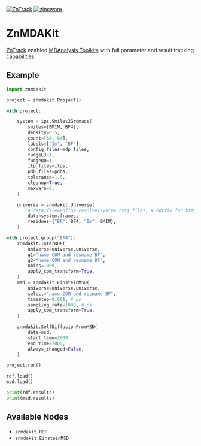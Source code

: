 [![ZnTrack](https://img.shields.io/badge/Powered%20by-ZnTrack-%23007CB0)](https://zntrack.readthedocs.io/en/latest/)
[![zincware](https://img.shields.io/badge/Powered%20by-zincware-darkcyan)](https://github.com/zincware)

# ZnMDAKit

[ZnTrack](https://github.com/zincware/ZnTrack) enabled [MDAnalysis Toolkits](https://mdakits.mdanalysis.org/) with full parameter and result tracking capabilities.

## Example

```python
import znmdakit

project = znmdakit.Project()

with project:

    system = ips.Smiles2Gromacs(
        smiles=[BMIM, BF4],
        density=0.5,
        count=[64, 64],
        labels=["Im", "BF"],
        config_files=mdp_files,
        fudgeLJ=1,
        fudgeQQ=1,
        itp_files=itps,
        pdb_files=pdbs,
        tolerance=1.8,
        cleanup=True,
        maxwarn=0,
    )

    universe = znmdakit.Universe(
        # data_file=znflow.resolve(system.traj_file), # hotfix for https://github.com/zincware/ZnTrack/pull/875
        data=system.frames,
        residues={"BF": BF4, "Im": BMIM},
    )

with project.group("BF4"):
    znmdakit.InterRDF(
        universe=universe.universe,
        g1="name COM and resname BF",
        g2="name COM and resname BF",
        nbins=1000,
        apply_com_transform=True,
    )
    msd = znmdakit.EinsteinMSD(
        universe=universe.universe,
        select="name COM and resname BF",
        timestep=0.001, # ps
        sampling_rate=1000, # ps
        apply_com_transform=True,
    )

    znmdakit.SelfDiffusionFromMSD(
        data=msd,
        start_time=2000,
        end_time=7000,
        always_changed=False,
    )

project.run()

rdf.load()
msd.load()

print(rdf.results)
print(msd.results)
```

## Available Nodes
- `znmdakit.RDF`
- `znmdakit.EinsteinMSD`
